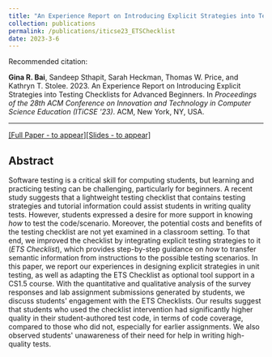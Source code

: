 ```yaml
---
title: "An Experience Report on Introducing Explicit Strategies into Testing Checklists for Advanced Beginners"
collection: publications
permalink: /publications/iticse23_ETSChecklist
date: 2023-3-6
---
```

Recommended citation: 

**Gina R. Bai**, Sandeep Sthapit, Sarah Heckman, Thomas W. Price, and Kathryn T. Stolee. 2023. An Experience Report on Introducing Explicit Strategies into Testing Checklists for Advanced Beginners. In <i>Proceedings of the 28th ACM Conference on Innovation and Technology in Computer Science Education (ITiCSE '23)</i>. ACM, New York, NY, USA.

---
[[Full Paper - to appear]](http://ginabai.github.io/files/PaperPreprints/iticse23_ETSChecklist.pdf)[[Slides - to appear]](http://ginabai.github.io/files/ConferenceSlides/iticse2023.pdf)

## Abstract
Software testing is a critical skill for computing students, but learning and practicing testing can be challenging, particularly for beginners. A recent study suggests that a lightweight testing checklist that contains testing strategies and tutorial information could assist students in writing quality tests. However, students expressed a desire for more support in knowing *how* to test the code/scenario. Moreover, the potential costs and benefits of the testing checklist are not yet examined in a classroom setting. To that end, we improved the checklist by integrating explicit testing strategies to it (*ETS Checklist*), which provides step-by-step guidance on *how* to transfer semantic information from instructions to the possible testing scenarios. In this paper, we report our experiences in designing explicit strategies in unit testing, as well as adapting the ETS Checklist as optional tool support in a CS1.5 course. With the quantitative and qualitative analysis of the survey responses and lab assignment submissions generated by students, we discuss students' engagement with the ETS Checklists. Our results suggest that students who used the checklist intervention had significantly higher quality in their student-authored test code, in terms of code coverage, compared to those who did not, especially for earlier assignments. We also observed students' unawareness of their need for help in writing high-quality tests.